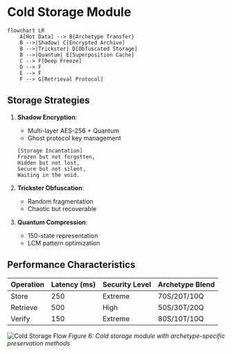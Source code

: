 # Cold Storage Module

```mermaid
flowchart LR
    A[Hot Data] --> B{Archetype Transfer}
    B -->|Shadow| C[Encrypted Archive]
    B -->|Trickster| D[Obfuscated Storage]
    B -->|Quantum| E[Superposition Cache]
    C --> F[Deep Freeze]
    D --> F
    E --> F
    F --> G[Retrieval Protocol]
```

## Storage Strategies
1. **Shadow Encryption**:
   - Multi-layer AES-256 + Quantum
   - Ghost protocol key management
   ```
   [Storage Incantation]
   Frozen but not forgotten,
   Hidden but not lost,
   Secure but not silent,
   Waiting in the void.
   ```

2. **Trickster Obfuscation**:
   - Random fragmentation
   - Chaotic but recoverable

3. **Quantum Compression**:
   - 150-state representation
   - LCM pattern optimization

## Performance Characteristics
| Operation | Latency (ms) | Security Level | Archetype Blend |
|-----------|-------------|----------------|-----------------|
| Store     | 250         | Extreme        | 70S/20T/10Q     |
| Retrieve  | 500         | High           | 50S/30T/20Q     |
| Verify    | 150         | Extreme        | 80S/10T/10Q     |

![Cold Storage Flow](firmware_cold_storage.png)
*Figure 6: Cold storage module with archetype-specific preservation methods*
